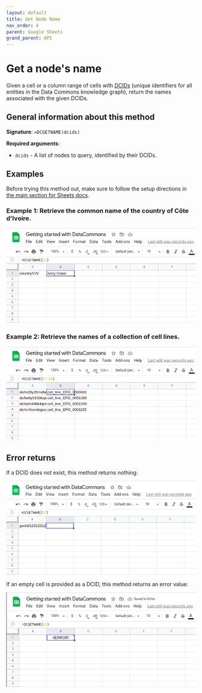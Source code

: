 ```yaml
---
layout: default
title: Get Node Name
nav_order: 4
parent: Google Sheets
grand_parent: API
---
```


# Get a node's name

Given a cell or a column range of cells with [DCIDs](/glossary.md) (unique identifiers for all entities in the Data Commons knowledge graph), return the names associated with the given DCIDs.

## General information about this method

**Signature**: `=DCGETNAME(dcids)`

**Required arguments**:

* `dcids` - A list of nodes to query, identified by their DCIDs.

## Examples

Before trying this method out, make sure to follow the setup directions in [the main section for Sheets docs](/api/sheets/index.html).

### Example 1: Retrieve the common name of the country of Côte d'Ivoire.

![](/assets/images/sheets/sheets_get_name_cote_d_ivoire_cropped.png)

### Example 2: Retrieve the names of a collection of cell lines.

![](/assets/images/sheets/sheets_get_name_cell_lines_cropped.png)

## Error returns

If a DCID does not exist, this method returns nothing:

![](/assets/images/sheets/sheets_get_name_wrong_dcid_cropped.png)

If an empty cell is provided as a DCID, this method returns an error value:

![](/assets/images/sheets/sheets_get_name_no_input_cropped.png)